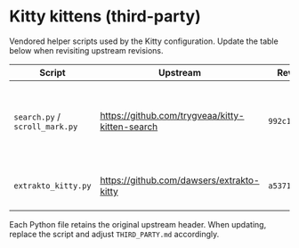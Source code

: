 # Kitty kittens (third-party)

Vendored helper scripts used by the Kitty configuration. Update the table below
when revisiting upstream revisions.

| Script | Upstream | Revision | License | Notes |
|--------|----------|----------|---------|-------|
| `search.py` / `scroll_mark.py` | https://github.com/trygveaa/kitty-kitten-search | `992c1f3d220d` | *(license not declared upstream)* | Live incremental search kitten. Verify licensing before redistributing outside this repo. |
| `extrakto_kitty.py` | https://github.com/dawsers/extrakto-kitty | `a5371bc79695` | *(license not declared upstream)* | FZF-based selector derived from `laktak/extrakto`. |

Each Python file retains the original upstream header. When updating, replace the
script and adjust `THIRD_PARTY.md` accordingly.
